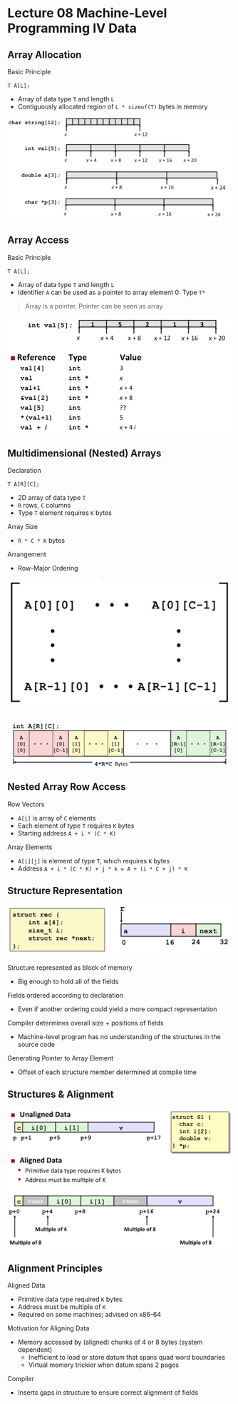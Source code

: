 # Lecture 08 Machine-Level Programming IV Data

## Array Allocation

Basic Principle

```
T A[L];
```

-   Array of data type `T` and length `L`
-   Contiguously allocated region of `L * sizeof(T)` bytes in memory

![image-20220614182544953](assets/image-20220614182544953.png)

## Array Access

Basic Principle

```
T A[L];
```

-   Array of data type `T` and length `L`
-   Identifier `A` can be used as a pointer to array element 0: Type `T*`

>   Array is a pointer. Pointer can be seen as array

![image-20220614183442372](assets/image-20220614183442372.png)

## Multidimensional (Nested) Arrays

Declaration

```
T A[R][C];
```

-   2D array of data type `T`
-   `R` rows, `C` columns
-   Type `T` element requires `K` bytes

Array Size

-   `R * C * K` bytes

Arrangement

-   Row-Major Ordering

![image-20220614184514642](assets/image-20220614184514642.png)

![image-20220614184521752](assets/image-20220614184521752.png)

## Nested Array Row Access

Row Vectors

-   `A[i]` is array of `C` elements
-   Each element of type `T` requires `K` bytes
-   Starting address `A + i * (C * K)`

Array Elements

-   `A[i][j]` is element of type `T`, which requires `K` bytes
-   Address `A + i * (C * K) + j * k = A + (i * C + j) * K`

## Structure Representation

![image-20220614192955454](assets/image-20220614192955454.png)

Structure represented as block of memory

-   Big enough to hold all of the fields

Fields ordered according to declaration

-   Even if another ordering could yield a more compact representation

Compiler determines overall size + positions of fields

-   Machine-level program has no understanding of the structures in the source code

Generating Pointer to Array Element

-   Offset of each structure member determined at compile time

## Structures & Alignment

![image-20220614193737509](assets/image-20220614193737509.png)

## Alignment Principles

Aligned Data

-   Primitive data type required `K` bytes
-   Address must be multiple of `K`
-   Required on some machines; advised on x86-64

Motivation for Aligning Data

-   Memory accessed by (aligned) chunks of 4 or 8 bytes (system dependent)
    -   Inefficient to load or store datum that spans quad word boundaries
    -   Virtual memory trickier when datum spans 2 pages

Compiler 

-   Inserts gaps in structure to ensure correct alignment of fields















